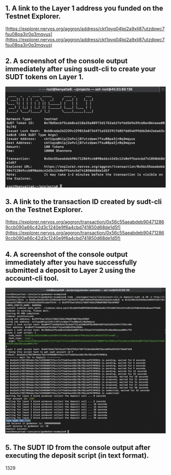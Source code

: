 ## 1. A link to the Layer 1 address you funded on the Testnet Explorer.
[https://explorer.nervos.org/aggron/address/ckt1qyq04lpj2a9xlj87utzdpwc7fsu08pa3jr0q3mqyus](https://explorer.nervos.org/aggron/address/ckt1qyq04lpj2a9xlj87utzdpwc7fsu08pa3jr0q3mqyus)
## 2. A screenshot of the console output immediately after using sudt-cli to create your SUDT tokens on Layer 1.
![](./sudtOutput.png)
## 3. A link to the transaction ID created by sudt-cli on the Testnet Explorer.
[https://explorer.nervos.org/aggron/transaction/0x56c55aeabdeb904712869ccb090a66c42d3c1240e9f6a4cbd741850d68de1d5f](https://explorer.nervos.org/aggron/transaction/0x56c55aeabdeb904712869ccb090a66c42d3c1240e9f6a4cbd741850d68de1d5f)
## 4. A screenshot of the console output immediately after you have successfully submitted a deposit to Layer 2 using the account-cli tool.
![](./sudtDeposit.png)
## 5. The SUDT ID from the console output after executing the deposit script (in text format).
1329
